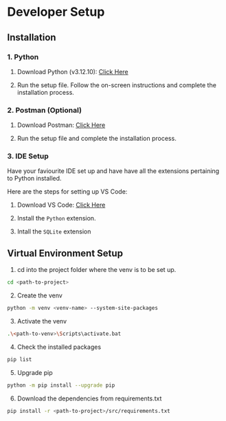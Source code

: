 # Developer Setup

## Installation

### 1. Python

1. Download Python (v3.12.10): [Click Here](https://www.python.org/downloads/release/python-31210/)

2. Run the setup file. Follow the on-screen instructions and complete the installation process. 

### 2. Postman (Optional)

1. Download Postman: [Click Here](https://www.postman.com/downloads/)

2. Run the setup file and complete the installation process.

### 3. IDE Setup

Have your faviourite IDE set up and have have all the extensions pertaining to Python installed.

Here are the steps for setting up VS Code:

1. Download VS Code: [Click Here](https://code.visualstudio.com/download)

2. Install the `Python` extension.

3. Intall the `SQLite` extension

## Virtual Environment Setup

1. cd into the project folder where the venv is to be set up.

```bash
cd <path-to-project>
```

2. Create the venv

```bash
python -m venv <venv-name> --system-site-packages
```

3. Activate the venv

```bash
.\<path-to-venv>\Scripts\activate.bat
```

4. Check the installed packages

```bash
pip list
```

5. Upgrade pip

```bash
python -m pip install --upgrade pip
```

6. Download the dependencies from requirements.txt

```bash
pip install -r <path-to-project>/src/requirements.txt
```